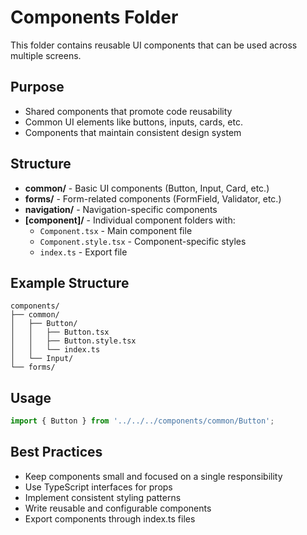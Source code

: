 # Components Folder

This folder contains reusable UI components that can be used across multiple screens.

## Purpose
- Shared components that promote code reusability
- Common UI elements like buttons, inputs, cards, etc.
- Components that maintain consistent design system

## Structure
- **common/** - Basic UI components (Button, Input, Card, etc.)
- **forms/** - Form-related components (FormField, Validator, etc.)
- **navigation/** - Navigation-specific components
- **[component]/** - Individual component folders with:
  - `Component.tsx` - Main component file
  - `Component.style.tsx` - Component-specific styles
  - `index.ts` - Export file

## Example Structure
```
components/
├── common/
│   ├── Button/
│   │   ├── Button.tsx
│   │   ├── Button.style.tsx
│   │   └── index.ts
│   └── Input/
└── forms/
```

## Usage
```typescript
import { Button } from '../../../components/common/Button';
```

## Best Practices
- Keep components small and focused on a single responsibility
- Use TypeScript interfaces for props
- Implement consistent styling patterns
- Write reusable and configurable components
- Export components through index.ts files